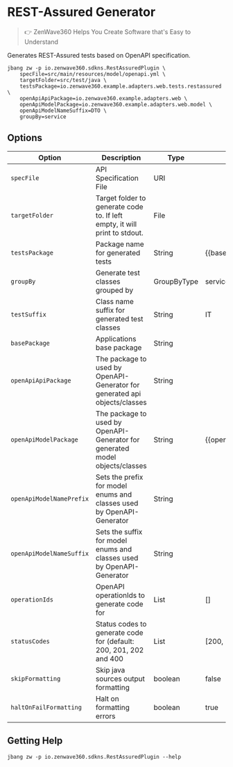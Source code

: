 # REST-Assured Generator
> 👉 ZenWave360 Helps You Create Software that's Easy to Understand

Generates REST-Assured tests based on OpenAPI specification.

```shell
jbang zw -p io.zenwave360.sdkns.RestAssuredPlugin \
    specFile=src/main/resources/model/openapi.yml \
    targetFolder=src/test/java \
    testsPackage=io.zenwave360.example.adapters.web.tests.restassured \
    openApiApiPackage=io.zenwave360.example.adapters.web \
    openApiModelPackage=io.zenwave360.example.adapters.web.model \
    openApiModelNameSuffix=DTO \
    groupBy=service
```

## Options

| **Option**               | **Description**                                                              | **Type**    | **Default**                        | **Values**                  |
|--------------------------|------------------------------------------------------------------------------|-------------|------------------------------------|-----------------------------|
| `specFile`               | API Specification File                                                       | URI         |                                    |                             |
| `targetFolder`           | Target folder to generate code to. If left empty, it will print to stdout.   | File        |                                    |                             |
| `testsPackage`           | Package name for generated tests                                             | String      | {{basePackage}}.adapters.web.tests |                             |
| `groupBy`                | Generate test classes grouped by                                             | GroupByType | service                            | service, operation, partial |
| `testSuffix`             | Class name suffix for generated test classes                                 | String      | IT                                 |                             |
| `basePackage`            | Applications base package                                                    | String      |                                    |                             |
| `openApiApiPackage`      | The package to used by OpenAPI-Generator for generated api objects/classes   | String      |                                    |                             |
| `openApiModelPackage`    | The package to used by OpenAPI-Generator for generated model objects/classes | String      | {{openApiApiPackage}}              |                             |
| `openApiModelNamePrefix` | Sets the prefix for model enums and classes used by OpenAPI-Generator        | String      |                                    |                             |
| `openApiModelNameSuffix` | Sets the suffix for model enums and classes used by OpenAPI-Generator        | String      |                                    |                             |
| `operationIds`           | OpenAPI operationIds to generate code for                                    | List        | []                                 |                             |
| `statusCodes`            | Status codes to generate code for (default: 200, 201, 202 and 400            | List        | [200, 201, 202, 400]               |                             |
| `skipFormatting`         | Skip java sources output formatting                                          | boolean     | false                              |                             |
| `haltOnFailFormatting`   | Halt on formatting errors                                                    | boolean     | true                               |                             |



## Getting Help

```shell
jbang zw -p io.zenwave360.sdkns.RestAssuredPlugin --help
```
